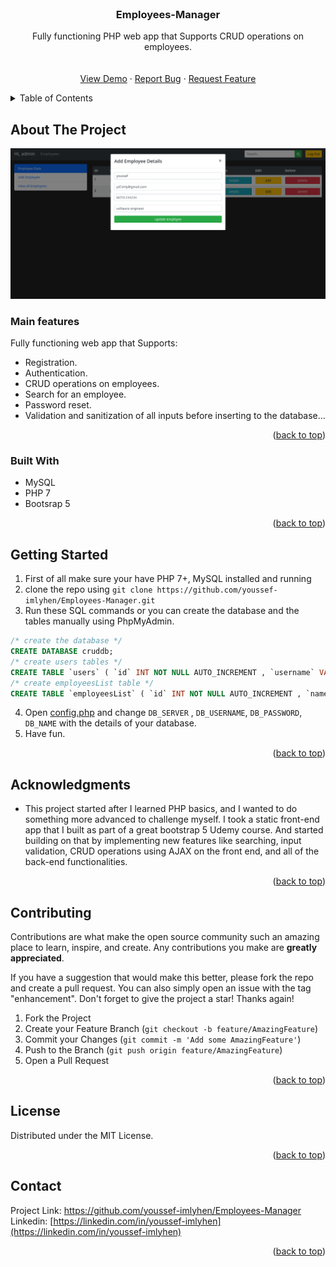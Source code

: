 


<!-- PROJECT LOGO -->
<br />
<div align="center">

<h3 align="center">Employees-Manager </h3>

  <p align="center">
    Fully functioning PHP web app that Supports CRUD operations on employees.
    <br />
    <br />
    <br />
    <a href="https://my-employees-manager.000webhostapp.com/index.php">View Demo</a>
    ·
    <a href="https://github.com/youssef-imlyhen/Employees-Manager/issues">Report Bug</a>
    ·
    <a href="https://github.com/youssef-imlyhen/Employees-Manager/">Request Feature</a>
  </p>
</div>



<!-- TABLE OF CONTENTS -->
<details>
  <summary>Table of Contents</summary>
  <ol>
    <li>
      <a href="#about-the-project">About The Project</a>
      <ul>
        <li><a href="#built-with">Built With</a></li>
      </ul>
    </li>
    <li>
      <a href="#getting-started">Getting Started</a>
    </li>
    <li><a href="#contributing">Contributing</a></li>
    <li><a href="#license">License</a></li>
    <li><a href="#contact">Contact</a></li>
    <li><a href="#acknowledgments">Acknowledgments</a></li>
  </ol>
</details>



<!-- ABOUT THE PROJECT -->
## About The Project

[![Product Name Screen Shot][product-screenshot]](https://my-employees-manager.000webhostapp.com/index.php)


### Main features
 Fully functioning web app that Supports:
 - Registration.
- Authentication.
 - CRUD operations on employees.
 - Search for an employee.
- Password reset.
- Validation and sanitization of all inputs before inserting to the database...

<p align="right">(<a href="#top">back to top</a>)</p>



### Built With
- MySQL
- PHP 7 
- Bootsrap 5
<p align="right">(<a href="#top">back to top</a>)</p>



<!-- GETTING STARTED -->
## Getting Started

1. First of all make sure your have PHP 7+, MySQL  installed and running
2. clone the repo using `git clone https://github.com/youssef-imlyhen/Employees-Manager.git`
3. Run these SQL commands or you can create the database and the tables manually using PhpMyAdmin.
```sql
/* create the database */
CREATE DATABASE cruddb;
/* create users tables */
CREATE TABLE `users` ( `id` INT NOT NULL AUTO_INCREMENT , `username` VARCHAR(100) NOT NULL , `password` VARCHAR(100) NOT NULL , `created_at` DATE NOT NULL DEFAULT CURRENT_TIMESTAMP , PRIMARY KEY (`id`)) ENGINE = InnoDB;
/* create employeesList table */
CREATE TABLE `employeesList` ( `id` INT NOT NULL AUTO_INCREMENT , `name` VARCHAR(100) NOT NULL , `email` VARCHAR(100) NOT NULL , `phone` VARCHAR(15) NOT NULL , `job` VARCHAR(100) NOT NULL , PRIMARY KEY (`id`)) ENGINE = InnoDB;
```
4. Open [config.php](https://github.com/youssef-imlyhen/Employees-Manager/blob/main/config.php) and change `DB_SERVER` , `DB_USERNAME`,  `DB_PASSWORD`, `DB_NAME` with the details of your database.
5. Have fun.

<p align="right">(<a href="#top">back to top</a>)</p>


<!-- ACKNOWLEDGMENTS -->
## Acknowledgments

* This project started after I learned PHP basics, and I wanted to do something more advanced to challenge myself. I took a static front-end app that I built as part of a great bootstrap 5 Udemy course. And started building on that by implementing new features like searching, input validation, CRUD operations using AJAX on the front end, and all of the back-end functionalities.

<p align="right">(<a href="#top">back to top</a>)</p>


<!-- CONTRIBUTING -->
## Contributing

Contributions are what make the open source community such an amazing place to learn, inspire, and create. Any contributions you make are **greatly appreciated**.

If you have a suggestion that would make this better, please fork the repo and create a pull request. You can also simply open an issue with the tag "enhancement".
Don't forget to give the project a star! Thanks again!

1. Fork the Project
2. Create your Feature Branch (`git checkout -b feature/AmazingFeature`)
3. Commit your Changes (`git commit -m 'Add some AmazingFeature'`)
4. Push to the Branch (`git push origin feature/AmazingFeature`)
5. Open a Pull Request

<p align="right">(<a href="#top">back to top</a>)</p>



<!-- LICENSE -->
## License

Distributed under the MIT License.

<p align="right">(<a href="#top">back to top</a>)</p>



<!-- CONTACT -->
## Contact


Project Link: [https://github.com/youssef-imlyhen/Employees-Manager ](https://github.com/youssef-imlyhen/Employees-Manager )
<br/>
Linkedin: [https://linkedin.com/in/youssef-imlyhen](https://linkedin.com/in/youssef-imlyhen) 


<p align="right">(<a href="#top">back to top</a>)</p>



[product-screenshot]: employee-manager.png


